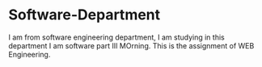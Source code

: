 # Software-Department
I am from software engineering department, I am studying in this department 
I am software part III MOrning.
This is the assignment of WEB Engineering.

